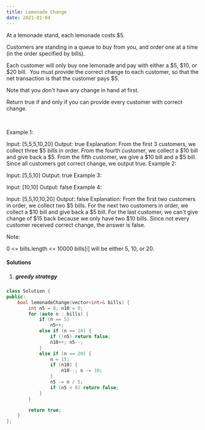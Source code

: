 ```yaml
---
title: Lemonade Change
date: 2021-01-04
---
```

At a lemonade stand, each lemonade costs $5. 

Customers are standing in a queue to buy from you, and order one at a time (in the order specified by bills).

Each customer will only buy one lemonade and pay with either a $5, $10, or $20 bill.  You must provide the correct change to each customer, so that the net transaction is that the customer pays $5.

Note that you don't have any change in hand at first.

Return true if and only if you can provide every customer with correct change.

 

Example 1:

Input: [5,5,5,10,20]
Output: true
Explanation: 
From the first 3 customers, we collect three $5 bills in order.
From the fourth customer, we collect a $10 bill and give back a $5.
From the fifth customer, we give a $10 bill and a $5 bill.
Since all customers got correct change, we output true.
Example 2:

Input: [5,5,10]
Output: true
Example 3:

Input: [10,10]
Output: false
Example 4:

Input: [5,5,10,10,20]
Output: false
Explanation: 
From the first two customers in order, we collect two $5 bills.
For the next two customers in order, we collect a $10 bill and give back a $5 bill.
For the last customer, we can't give change of $15 back because we only have two $10 bills.
Since not every customer received correct change, the answer is false.
 

Note:

0 <= bills.length <= 10000
bills[i] will be either 5, 10, or 20.

#### Solutions

1. ##### greedy strategy

```cpp
class Solution {
public:
    bool lemonadeChange(vector<int>& bills) {
        int n5 = 0, n10 = 0;
        for (auto n : bills) {
            if (n == 5)
                n5++;
            else if (n == 10) {
                if (!n5) return false;
                n10++; n5--;
            }
            else if (n == 20) {
                n = 15;
                if (n10) {
                    n10--; n -= 10;
                }
                n5 -= n / 5;
                if (n5 < 0) return false;
            }
        }

        return true;
    }
};
```